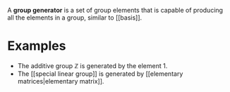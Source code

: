 A **group generator** is a set of group elements that is capable of producing all the elements in a group, similar to [[basis]].

# Examples

* The additive group $\mathbb{Z}$ is generated by the element 1.
* The [[special linear group]] is generated by [[elementary matrices|elementary matrix]].
